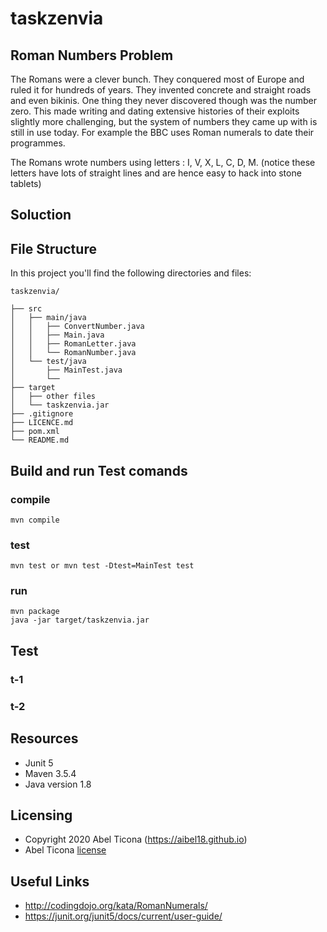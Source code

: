 # taskzenvia

## Roman Numbers Problem

The Romans were a clever bunch. They conquered most of Europe and ruled it for hundreds of years. They invented concrete and straight roads and even bikinis. One thing they never discovered though was the number zero. This made writing and dating extensive histories of their exploits slightly more challenging, but the system of numbers they came up with is still in use today. For example the BBC uses Roman numerals to date their programmes.

The Romans wrote numbers using letters : I, V, X, L, C, D, M. (notice these letters have lots of straight lines and are hence easy to hack into stone tablets)

## Soluction

## File Structure

In this project you'll find the following directories and files:

```
taskzenvia/

├── src
│   ├── main/java
│   │   ├── ConvertNumber.java
│   │   ├── Main.java
│   │   ├── RomanLetter.java
│   │   └── RomanNumber.java
│   └── test/java
│       ├── MainTest.java
│       └──
├── target
│   ├── other files
│   └── taskzenvia.jar
├── .gitignore
├── LICENCE.md
├── pom.xml
└── README.md

```

## Build and run Test comands

### compile
```
mvn compile
```
### test
```
mvn test or mvn test -Dtest=MainTest test
```
### run
```
mvn package
java -jar target/taskzenvia.jar
```

## Test
### t-1
### t-2

## Resources
- Junit 5
- Maven 3.5.4
- Java version 1.8

## Licensing

- Copyright 2020 Abel Ticona (https://aibel18.github.io)
- Abel Ticona [license](LICENSE.md)

## Useful Links

- http://codingdojo.org/kata/RomanNumerals/
- https://junit.org/junit5/docs/current/user-guide/
